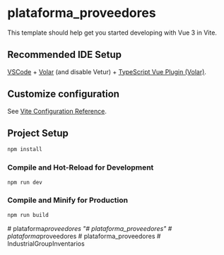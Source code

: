 # plataforma_proveedores

This template should help get you started developing with Vue 3 in Vite.

## Recommended IDE Setup

[VSCode](https://code.visualstudio.com/) + [Volar](https://marketplace.visualstudio.com/items?itemName=Vue.volar) (and disable Vetur) + [TypeScript Vue Plugin (Volar)](https://marketplace.visualstudio.com/items?itemName=Vue.vscode-typescript-vue-plugin).

## Customize configuration

See [Vite Configuration Reference](https://vitejs.dev/config/).

## Project Setup

```sh
npm install
```

### Compile and Hot-Reload for Development

```sh
npm run dev
```

### Compile and Minify for Production

```sh
npm run build
```
#   p l a t a f o r m a _ p r o v e e d o r e s  
 "# plataforma_proveedores" 
#   p l a t a f o r m a _ p r o v e e d o r e s  
 #   p l a t a f o r m a _ p r o v e e d o r e s  
 #   I n d u s t r i a l G r o u p I n v e n t a r i o s  
 